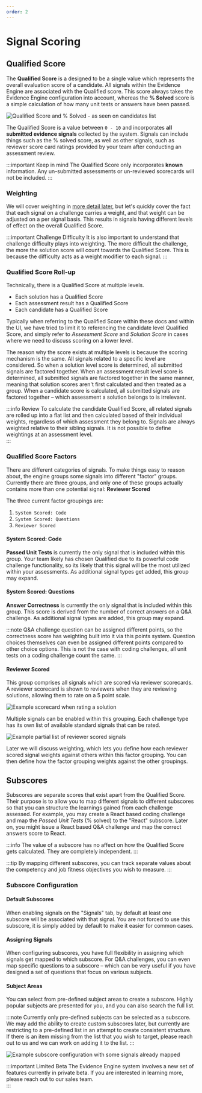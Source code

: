 ```yaml
---
order: 2
---
```


# Signal Scoring

## Qualified Score

The **Qualified Score** is a designed to be a single value which represents the overall evaluation score of a candidate. All signals within the Evidence Engine are associated with the Qualified score. This score always takes the Evidence Engine configuration into account, whereas the **% Solved** score is a simple calculation of how many unit tests or answers have been passed.

![Qualified Score and % Solved - as seen on candidates list](/images/for-teams/candidate-scores.png)

The Qualified Score is a value between `0 - 10` and incorporates **all submitted evidence signals** collected by the system. Signals can include things such as the % solved score, as well as other signals, such as reviewer score card ratings provided by your team after conducting an assessment review.

:::important Keep in mind
The Qualified Score only incorporates **known** information. Any un-submitted assessments or un-reviewed scorecards will not be included. 
:::

### Weighting

We will cover weighting in [more detail later](/creating-content/evidence-engine/weighting), but let's quickly cover the fact that each signal on a challenge carries a weight, and that weight can be adjusted on a per signal basis. This results in signals having different levels of effect on the overall Qualified Score.

:::important Challenge Difficulty
It is also important to understand that challenge difficulty plays into weighting. The more difficult the challenge, the more the solution score will count towards the Qualified Score. This is because the difficulty acts as a weight modifier to each signal. 
:::


### Qualified Score Roll-up
Technically, there is a Qualified Score at multiple levels. 
- Each solution has a Qualified Score
- Each assessment result has a Qualified Score
- Each candidate has a Qualified Score
                                                          
Typically when referring to the Qualified Score within these docs and within the UI, we have tried to limit it to referencing the candidate level Qualified Score, and simply refer to *Assessment Score* and *Solution Score* in cases where we need to discuss scoring on a lower level. 

The reason why the score exists at multiple levels is because the scoring mechanism is the same. All signals related to a specific level are considered. So when a solution level score is determined, all submitted signals are factored together. When an assessment result level score is determined, all submitted signals are factored together in the same manner, meaning that solution scores aren't first calculated and then treated as a group. When a candidate score is calculated, all submitted signals are factored together – which assessment a solution belongs to is irrelevant.

:::info Review
To calculate the candidate Qualified Score, all related signals are rolled up into a flat list and then calculated based of their individual weights, regardless of which assessment they belong to. Signals are always weighted relative to their sibling signals. It is not possible to define weightings at an assessment level.  
:::

### Qualified Score Factors

There are different categories of signals. To make things easy to reason about, the engine groups some signals into different "factor" groups. Currently there are three groups, and only one of these groups actually contains more than one potential signal: **Reviewer Scored**

The three current factor groupings are:

1. `System Scored: Code`
1. `System Scored: Questions`
1. `Reviewer Scored`

#### System Scored: Code
**Passed Unit Tests** is currently the only signal that is included within this group. Your team likely has chosen Qualified due to its powerful code challenge functionality, so its likely that this signal will be the most utilized within your assessments. As additional signal types get added, this group may expand.

#### System Scored: Questions
**Answer Correctness** is currently the only signal that is included within this group. This score is derived from the number of correct answers on a Q&A challenge. As additional signal types are added, this group may expand.


:::note
Q&A challenge question can be assigned different points, so the correctness score has weighting built into it via this points system. Question choices themselves can even be assigned different points compared to other choice options. This is not the case with coding challenges, all unit tests on a coding challenge count the same.
:::

#### Reviewer Scored

This group comprises all signals which are scored via reviewer scorecards. A reviewer scorecard is shown to reviewers when they are reviewing solutions, allowing them to rate on a 5 point scale.
 
![Example scorecard when rating a solution](/images/for-teams/performance-score-card.png)

Multiple signals can be enabled within this grouping. Each challenge type has its own list of available standard signals that can be rated. 


![Example partial list of reviewer scored signals](/images/creating-content/scorecard-signals.png)

Later we will discuss weighting, which lets you define how each reviewer scored signal weights against others within this factor grouping. You can then define how the factor grouping weights against the other groupings.

## Subscores

Subscores are separate scores that exist apart from the Qualified Score. Their purpose is to allow you to map different signals to different subscores so that you can structure the learnings gained from each challenge assessed. For example, you may create a React based coding challenge and map the *Passed Unit Tests* (% solved) to the "React" subscore. Later on, you might issue a React based Q&A challenge and map the correct answers score to React.   

:::info
The value of a subscore has no affect on how the Qualified Score gets calculated. They are completely independent. 
:::

:::tip
By mapping different subscores, you can track separate values about the competency and job fitness objectives you wish to measure.
:::

### Subscore Configuration

#### Default Subscores
When enabling signals on the "Signals" tab, by default at least one subscore will be associated with that signal. You are not forced to use this subscore, it is simply added by default to make it easier for common cases.

#### Assigning Signals
When configuring subscores, you have full flexibility in assigning which signals get mapped to which subscore. For Q&A challenges, you can even map specific questions to a subscore – which can be very useful if you have designed a set of questions that focus on various subjects. 

#### Subject Areas

You can select from pre-defined subject areas to create a subscore. Highly popular subjects are presented for you, and you can also search the full list. 

:::note
Currently only pre-defined subjects can be selected as a subscore. We may add the ability to create custom subscores later, but currently are restricting to a pre-defined list in an attempt to create consistent structure. If there is an item missing from the list that you wish to target, please reach out to us and we can work on adding it to the list. 
:::

![Example subscore configuration with some signals already mapped](/images/creating-content/evidence-subscores.png)


:::important Limited Beta
The Evidence Engine system involves a new set of features currently in private beta. If you are interested in learning more, please reach out to our sales team.  
:::
